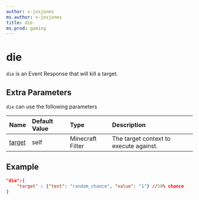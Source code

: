 ```yaml
---
author: v-josjones
ms.author: v-josjones
title: die
ms.prod: gaming
---
```


# die

`die` is an Event Response that will kill a target.

## Extra Parameters

`die` can use the following parameters

|Name |Default Value  |Type  |Description  |
|:----------|:----------|:----------|:----------|
|[target](../../../EntityReference/Examples/FilterList.md)| self| Minecraft Filter| The target context to execute against. |

## Example

```json
"die":{
    "target" : {"test": "random_chance", "value": "1"} //50% chance
}
```
